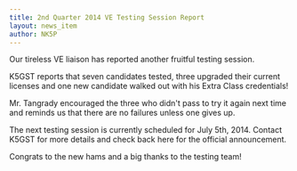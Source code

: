 ```yaml
---
title: 2nd Quarter 2014 VE Testing Session Report
layout: news_item
author: NK5P
---
```


Our tireless VE liaison has reported another fruitful testing session.

K5GST reports that seven candidates tested, three upgraded their current licenses and one new candidate walked out with his Extra Class credentials!

Mr. Tangrady encouraged the three who didn't pass to try it again next time and reminds us that there are no failures unless one gives up.

The next testing session is currently scheduled for July 5th, 2014.  Contact K5GST for more details and check back here for the official announcement.

Congrats to the new hams and a big thanks to the testing team!
